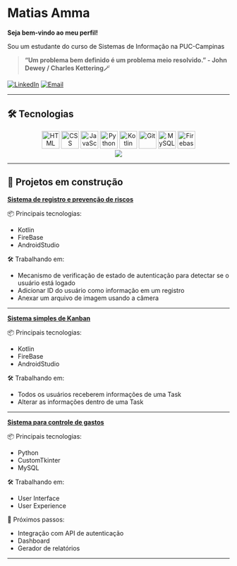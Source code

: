 # **Matias Amma**
**Seja bem-vindo ao meu perfil!**

Sou um estudante do curso de Sistemas de Informação na PUC-Campinas

>**“Um problema bem definido é um problema meio resolvido.” - John Dewey / Charles Kettering🪄**

[![LinkedIn](https://img.shields.io/badge/-LinkedIn-0A66C2?style=for-the-badge&logo=linkedin&logoColor=white)](https://www.linkedin.com/in/matias-amma-69b5b5177/)
[![Email](https://img.shields.io/badge/-Email-D14836?style=for-the-badge&logo=gmail&logoColor=white)](mailto:matiasamma@gmail.com)

---
## 🛠️ Tecnologias

<div align="center">
  <img alt="HTML" title="HTML" width="40px" src="https://cdn.jsdelivr.net/gh/devicons/devicon/icons/html5/html5-original.svg" />
  <img alt="CSS" title="CSS" width="40px" src="https://cdn.jsdelivr.net/gh/devicons/devicon/icons/css3/css3-original.svg" />
  <img alt="JavaScript" title="JavaScript" width="40px" src="https://cdn.jsdelivr.net/gh/devicons/devicon/icons/javascript/javascript-original.svg" />
  <img alt="Python" title="Python" width="40px" src="https://cdn.jsdelivr.net/gh/devicons/devicon/icons/python/python-original.svg" />
  <img alt="Kotlin" title="Kotlin" width="40px" src="https://cdn.jsdelivr.net/gh/devicons/devicon/icons/kotlin/kotlin-original.svg" />
  <img alt="Git" title="Git" width="40px" src="https://cdn.jsdelivr.net/gh/devicons/devicon/icons/git/git-original.svg" />
  <img alt="MySQL" title="MySQL" width="40px" src="https://cdn.jsdelivr.net/gh/devicons/devicon/icons/mysql/mysql-original.svg" />
  <img alt="Firebase" title="Firebase" width="40px" src="https://cdn.jsdelivr.net/gh/devicons/devicon/icons/firebase/firebase-plain.svg" />
</div>

<div align="center">
  <img src="https://github-readme-stats.vercel.app/api/top-langs/?username=Makezuko&theme=vue-dark&hide_border=true&layout=compact" />
</div>

---
## 🚧 Projetos em construção

**[Sistema de registro e prevenção de riscos](https://github.com/Otavio66/ProjetoIntegrador)**

📦 Principais tecnologias: 
 - Kotlin 
 - FireBase
 - AndroidStudio

🛠️ Trabalhando em: 
 - Mecanismo de verificação de estado de autenticação para detectar se o usuário está logado
 - Adicionar ID do usuário como informação em um registro
 - Anexar um arquivo de imagem usando a câmera
   
---

**[Sistema simples de Kanban](https://github.com/Makezuko/attDispositivosMoveis)**

📦 Principais tecnologias: 
 - Kotlin 
 - FireBase
 - AndroidStudio

🛠️ Trabalhando em: 
 - Todos os usuários receberem informações de uma Task
 - Alterar as informações dentro de uma Task

---

**[Sistema para controle de gastos](https://github.com/Makezuko/projeto_financeiro)**  

📦 Principais tecnologias: 
 - Python 
 - CustomTkinter
 - MySQL

🛠️ Trabalhando em: 
 - User Interface
 - User Experience
   
🎯 Próximos passos: 
 - Integração com API de autenticação
 - Dashboard
 - Gerador de relatórios

---
